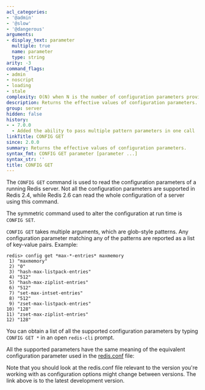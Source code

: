 ```yaml
---
acl_categories:
- '@admin'
- '@slow'
- '@dangerous'
arguments:
- display_text: parameter
  multiple: true
  name: parameter
  type: string
arity: -3
command_flags:
- admin
- noscript
- loading
- stale
complexity: O(N) when N is the number of configuration parameters provided
description: Returns the effective values of configuration parameters.
group: server
hidden: false
history:
- - 7.0.0
  - Added the ability to pass multiple pattern parameters in one call
linkTitle: CONFIG GET
since: 2.0.0
summary: Returns the effective values of configuration parameters.
syntax_fmt: CONFIG GET parameter [parameter ...]
syntax_str: ''
title: CONFIG GET
---
```

The `CONFIG GET` command is used to read the configuration parameters of a
running Redis server.
Not all the configuration parameters are supported in Redis 2.4, while Redis 2.6
can read the whole configuration of a server using this command.

The symmetric command used to alter the configuration at run time is `CONFIG
SET`.

`CONFIG GET` takes multiple arguments, which are glob-style patterns.
Any configuration parameter matching any of the patterns are reported as a list
of key-value pairs.
Example:

```
redis> config get *max-*-entries* maxmemory
 1) "maxmemory"
 2) "0"
 3) "hash-max-listpack-entries"
 4) "512"
 5) "hash-max-ziplist-entries"
 6) "512"
 7) "set-max-intset-entries"
 8) "512"
 9) "zset-max-listpack-entries"
10) "128"
11) "zset-max-ziplist-entries"
12) "128"
```

You can obtain a list of all the supported configuration parameters by typing
`CONFIG GET *` in an open `redis-cli` prompt.

All the supported parameters have the same meaning of the equivalent
configuration parameter used in the [redis.conf][hgcarr22rc] file:

[hgcarr22rc]: http://github.com/redis/redis/raw/unstable/redis.conf

Note that you should look at the redis.conf file relevant to the version you're
working with as configuration options might change between versions. The link
above is to the latest development version.
